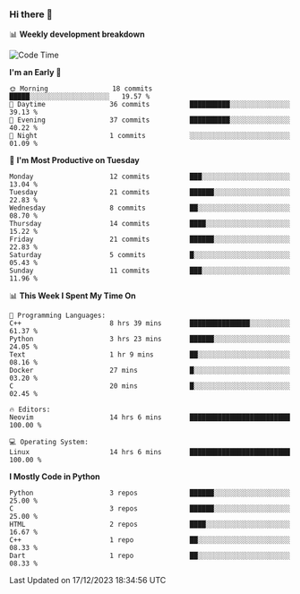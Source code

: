 ### Hi there 👋

📊 **Weekly development breakdown**
<!--START_SECTION:waka-->
![Code Time](http://img.shields.io/badge/Code%20Time-29%20hrs%2054%20mins-blue)

**I'm an Early 🐤** 

```text
🌞 Morning                18 commits          █████░░░░░░░░░░░░░░░░░░░░   19.57 % 
🌆 Daytime                36 commits          ██████████░░░░░░░░░░░░░░░   39.13 % 
🌃 Evening                37 commits          ██████████░░░░░░░░░░░░░░░   40.22 % 
🌙 Night                  1 commits           ░░░░░░░░░░░░░░░░░░░░░░░░░   01.09 % 
```
📅 **I'm Most Productive on Tuesday** 

```text
Monday                   12 commits          ███░░░░░░░░░░░░░░░░░░░░░░   13.04 % 
Tuesday                  21 commits          ██████░░░░░░░░░░░░░░░░░░░   22.83 % 
Wednesday                8 commits           ██░░░░░░░░░░░░░░░░░░░░░░░   08.70 % 
Thursday                 14 commits          ████░░░░░░░░░░░░░░░░░░░░░   15.22 % 
Friday                   21 commits          ██████░░░░░░░░░░░░░░░░░░░   22.83 % 
Saturday                 5 commits           █░░░░░░░░░░░░░░░░░░░░░░░░   05.43 % 
Sunday                   11 commits          ███░░░░░░░░░░░░░░░░░░░░░░   11.96 % 
```


📊 **This Week I Spent My Time On** 

```text
💬 Programming Languages: 
C++                      8 hrs 39 mins       ███████████████░░░░░░░░░░   61.37 % 
Python                   3 hrs 23 mins       ██████░░░░░░░░░░░░░░░░░░░   24.05 % 
Text                     1 hr 9 mins         ██░░░░░░░░░░░░░░░░░░░░░░░   08.16 % 
Docker                   27 mins             █░░░░░░░░░░░░░░░░░░░░░░░░   03.20 % 
C                        20 mins             █░░░░░░░░░░░░░░░░░░░░░░░░   02.45 % 

🔥 Editors: 
Neovim                   14 hrs 6 mins       █████████████████████████   100.00 % 

💻 Operating System: 
Linux                    14 hrs 6 mins       █████████████████████████   100.00 % 
```

**I Mostly Code in Python** 

```text
Python                   3 repos             ██████░░░░░░░░░░░░░░░░░░░   25.00 % 
C                        3 repos             ██████░░░░░░░░░░░░░░░░░░░   25.00 % 
HTML                     2 repos             ████░░░░░░░░░░░░░░░░░░░░░   16.67 % 
C++                      1 repo              ██░░░░░░░░░░░░░░░░░░░░░░░   08.33 % 
Dart                     1 repo              ██░░░░░░░░░░░░░░░░░░░░░░░   08.33 % 
```




 Last Updated on 17/12/2023 18:34:56 UTC
<!--END_SECTION:waka-->
<!--
**R-enanVieira/R-enanVieira** is a ✨ _special_ ✨ repository because its `README.md` (this file) appears on your GitHub profile.

Here are some ideas to get you started:

- 🔭 I’m currently working on ...
- 🌱 I’m currently learning ...
- 👯 I’m looking to collaborate on ...
- 🤔 I’m looking for help with ...
- 💬 Ask me about ...
- 📫 How to reach me: ...
- 😄 Pronouns: ...
- ⚡ Fun fact: ...
-->
